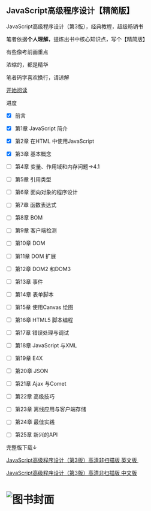 ## JavaScript高级程序设计【精简版】

JavaScript高级程序设计（第3版），经典教程，超级畅销书

笔者依据**个人理解**，提炼出书中核心知识点，写个【精简版】

有些像考前画重点

浓缩的，都是精华

笔者码字喜欢换行，请谅解

[开始阅读](https://zhaohaodang.github.io/article/pro-js/)


进度

- [x] 前言
- [x] 第1章 JavaScript 简介
- [x] 第2章 在HTML 中使用JavaScript
- [x] 第3章 基本概念
- [ ] 第4章 变量、作用域和内存问题→4.1
- [ ] 第5章 引用类型
- [ ] 第6章 面向对象的程序设计
- [ ] 第7章  函数表达式
- [ ] 第8章 BOM
- [ ] 第9章 客户端检测
- [ ] 第10章 DOM
- [ ] 第11章 DOM 扩展
- [ ] 第12章 DOM2 和DOM3
- [ ] 第13章 事件
- [ ] 第14章 表单脚本
- [ ] 第15章 使用Canvas 绘图
- [ ] 第16章 HTML5 脚本编程
- [ ] 第17章 错误处理与调试
- [ ] 第18章 JavaScript 与XML
- [ ] 第19章 E4X
- [ ] 第20章 JSON
- [ ] 第21章 Ajax 与Comet
- [ ] 第22章 高级技巧
- [ ] 第23章 离线应用与客户端存储
- [ ] 第24章 最佳实践
- [ ] 第25章 新兴的API



完整版下载↓

[JavaScript高级程序设计（第3版）高清非扫描版 英文版 ](http://download.csdn.net/download/cocoos/9749983)

[JavaScript高级程序设计（第3版）高清非扫描版 中文版](http://download.csdn.net/download/cocoos/9749980)


![图书封面](https://sinacloud.net/pro-js/cover.jpg)
=======